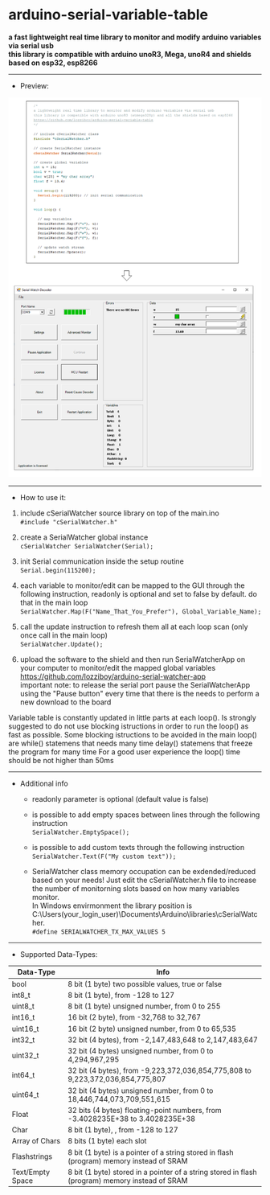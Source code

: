 # arduino-serial-variable-table
**a fast lightweight real time library to monitor and modify arduino variables via serial usb  
this library is compatible with arduino unoR3, Mega, unoR4 and shields based on esp32, esp8266**
      
___
* Preview:  

![Example](https://github.com/lozziboy/arduino-serial-variable-table/blob/main/docs/image.PNG)  

___
* How to use it:

 1. include cSerialWatcher source library on top of the main.ino  
     `#include "cSerialWatcher.h"`
      
 2. create a SerialWatcher global instance  
     `cSerialWatcher SerialWatcher(Serial);`

 3. init Serial communication inside the setup routine  
     `Serial.begin(115200);`
     
 4. each variable to monitor/edit can be mapped to the GUI through the following instruction, readonly is optional and set to false by default. do that in the main loop  
	   `SerialWatcher.Map(F("Name_That_You_Prefer"), Global_Variable_Name);`
       
 5. call the update instruction to refresh them all at each loop scan (only once call in the main loop)  
	   `SerialWatcher.Update();`

 6. upload the software to the shield and then run SerialWatcherApp on your computer to monitor/edit the mapped global variables  
    https://github.com/lozziboy/arduino-serial-watcher-app    
    important note: to release the serial port pause the SerialWatcherApp using the "Pause button" every time that there is the needs to perform a new download to the board
    
Variable table is constantly updated in little parts at each loop().
Is strongly suggested to do not use blocking istructions in order to run the loop() as fast as possible.
Some blocking istructions to be avoided in the main loop() are
while() statemens that needs many time
delay() statemens that freeze the program for many time
For a good user experience the loop() time should be not higher than 50ms
      
___
* Additional info
	   
   * readonly parameter is optional (default value is false)
	   
   * is possible to add empty spaces between lines through the following instruction  
        `SerialWatcher.EmptySpace();`

   * is possible to add custom texts through the following instruction  
        `SerialWatcher.Text(F("My custom text"));`

   * SerialWatcher class memory occupation can be exdended/reduced based on your needs!
      Just edit the cSerialWatcher.h file to increase the number of monitorning slots based on how many variables monitor.  
      In Windows envirmonment the library position is C:\Users\(your_login_user)\Documents\Arduino\libraries\cSerialWatcher.  
      `#define SERIALWATCHER_TX_MAX_VALUES 5`  
      
___
* Supported Data-Types:

Data-Type | Info
------------ | -------------
bool | 8 bit (1 byte) two possible values, true or false
int8_t | 8 bit (1 byte), from -128 to 127
uint8_t | 8 bit (1 byte) unsigned number, from 0 to 255          
int16_t | 16 bit (2 byte), from -32,768 to 32,767
uint16_t | 16 bit (2 byte) unsigned number, from 0 to 65,535
int32_t | 32 bit (4 bytes), from -2,147,483,648 to 2,147,483,647
uint32_t | 32 bit (4 bytes) unsigned number, from 0 to 4,294,967,295
int64_t | 32 bit (4 bytes), from -9,223,372,036,854,775,808 to 9,223,372,036,854,775,807
uint64_t | 32 bit (4 bytes) unsigned number, from 0 to 18,446,744,073,709,551,615
Float | 32 bits (4 bytes) floating-point numbers, from -3.4028235E+38 to 3.4028235E+38
Char  | 8 bit (1 byte), , from -128 to 127
Array of Chars | 8 bits (1 byte) each slot
Flashstrings | 8 bit (1 byte) is a pointer of a string stored in flash (program) memory instead of SRAM
Text/Empty Space | 8 bit (1 byte) stored in a pointer of a string stored in flash (program) memory instead of SRAM  
      

